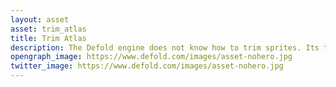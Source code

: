 ```yaml
---
layout: asset
asset: trim_atlas
title: Trim Atlas
description: The Defold engine does not know how to trim sprites. Its trimming reduces the size of the sprite geometry, but the space occupied in the texture atlas remains the same. This script trims the images in the atlas and reduces the texture space.
opengraph_image: https://www.defold.com/images/asset-nohero.jpg
twitter_image: https://www.defold.com/images/asset-nohero.jpg
---
```

